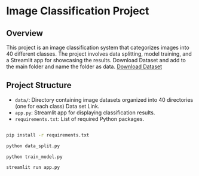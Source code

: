 # Image Classification Project

## Overview
This project is an image classification system that categorizes images into 40 different classes. The project involves data splitting, model training, and a Streamlit app for showcasing the results.
Download Dataset and add to the main folder and name the folder as data.
[Download Dataset]([https://drive.google.com/drive/folders/1vUWMfQh0Ri8xTHanec4ZCK35EpW7hLJu?usp=sharing](https://www.kaggle.com/)) 

## Project Structure
- `data/`: Directory containing image datasets organized into 40 directories (one for each class) Data set Link.
- `app.py`: Streamlit app for displaying classification results.
- `requirements.txt`: List of required Python packages.


```bash

pip install -r requirements.txt

python data_split.py

python train_model.py

streamlit run app.py
